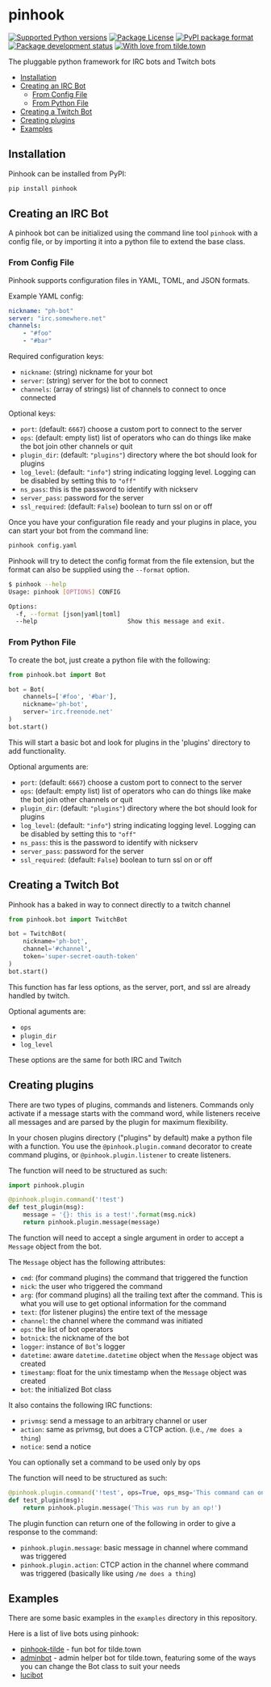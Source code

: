 # pinhook

[![Supported Python versions](https://img.shields.io/pypi/pyversions/pinhook.svg)](https://pypi.org/project/pinhook) [![Package License](https://img.shields.io/pypi/l/pinhook.svg)](https://github.com/archangelic/pinhook/blob/master/LICENSE) [![PyPI package format](https://img.shields.io/pypi/format/pinhook.svg)](https://pypi.org/project/pinhook) [![Package development status](https://img.shields.io/pypi/status/pinhook.svg)](https://pypi.org/project/pinhook) [![With love from tilde.town](https://img.shields.io/badge/with%20love%20from-tilde%20town-e0b0ff.svg)](https://tilde.town)

The pluggable python framework for IRC bots and Twitch bots

* [Installation](#installation)
* [Creating an IRC Bot](#creating-an-irc-bot)
  * [From Config File](#from-config-file)
  * [From Python File](#from-python-file)
* [Creating a Twitch Bot](#creating-a-twitch-bot)
* [Creating plugins](#creating-plugins)
* [Examples](#examples)

## Installation

Pinhook can be installed from PyPI:

``` bash
pip install pinhook
```

## Creating an IRC Bot

A pinhook bot can be initialized using the command line tool `pinhook` with a config file, or by importing it into a python file to extend the base class.

### From Config File

Pinhook supports configuration files in YAML, TOML, and JSON formats.

Example YAML config:

```YAML
nickname: "ph-bot"
server: "irc.somewhere.net"
channels:
    - "#foo"
    - "#bar"
```

Required configuration keys:

* `nickname`: (string) nickname for your bot
* `server`: (string) server for the bot to connect
* `channels`: (array of strings) list of channels to connect to once connected

Optional keys:

* `port`: (default: `6667`) choose a custom port to connect to the server
* `ops`: (default: empty list) list of operators who can do things like make the bot join other channels or quit
* `plugin_dir`: (default: `"plugins"`) directory where the bot should look for plugins
* `log_level`: (default: `"info"`) string indicating logging level. Logging can be disabled by setting this to `"off"`
* `ns_pass`: this is the password to identify with nickserv
* `server_pass`: password for the server
* `ssl_required`: (default: `False`) boolean to turn ssl on or off

Once you have your configuration file ready and your plugins in place, you can start your bot from the command line:

```bash
pinhook config.yaml
```

Pinhook will try to detect the config format from the file extension, but the format can also be supplied using the `--format` option.

```bash
$ pinhook --help
Usage: pinhook [OPTIONS] CONFIG

Options:
  -f, --format [json|yaml|toml]
  --help                         Show this message and exit.
```

### From Python File

To create the bot, just create a python file with the following:

```python
from pinhook.bot import Bot

bot = Bot(
    channels=['#foo', '#bar'],
    nickname='ph-bot',
    server='irc.freenode.net'
)
bot.start()
```

This will start a basic bot and look for plugins in the 'plugins' directory to add functionality.

Optional arguments are:

* `port`: (default: `6667`) choose a custom port to connect to the server
* `ops`: (default: empty list) list of operators who can do things like make the bot join other channels or quit
* `plugin_dir`: (default: `"plugins"`) directory where the bot should look for plugins
* `log_level`: (default: `"info"`) string indicating logging level. Logging can be disabled by setting this to `"off"`
* `ns_pass`: this is the password to identify with nickserv
* `server_pass`: password for the server
* `ssl_required`: (default: `False`) boolean to turn ssl on or off

## Creating a Twitch Bot

Pinhook has a baked in way to connect directly to a twitch channel

```python
from pinhook.bot import TwitchBot

bot = TwitchBot(
    nickname='ph-bot',
    channel='#channel',
    token='super-secret-oauth-token'
)
bot.start()
```

This function has far less options, as the server, port, and ssl are already handled by twitch.

Optional aguments are:

* `ops`
* `plugin_dir`
* `log_level`

These options are the same for both IRC and Twitch

## Creating plugins

There are two types of plugins, commands and listeners. Commands only activate if a message starts with the command word, while listeners receive all messages and are parsed by the plugin for maximum flexibility.

In your chosen plugins directory ("plugins" by default) make a python file with a function. You use the `@pinhook.plugin.command` decorator to create command plugins, or `@pinhook.plugin.listener` to create listeners.

The function will need to be structured as such:

```python
import pinhook.plugin

@pinhook.plugin.command('!test')
def test_plugin(msg):
    message = '{}: this is a test!'.format(msg.nick)
    return pinhook.plugin.message(message)
```

The function will need to accept a single argument in order to accept a `Message` object from the bot.

The `Message` object has the following attributes:

* `cmd`: (for command plugins) the command that triggered the function
* `nick`: the user who triggered the command
* `arg`: (for command plugins) all the trailing text after the command. This is what you will use to get optional information for the command
* `text`: (for listener plugins) the entire text of the message
* `channel`: the channel where the command was initiated
* `ops`: the list of bot operators
* `botnick`: the nickname of the bot
* `logger`: instance of `Bot`'s logger
* `datetime`: aware `datetime.datetime` object when the `Message` object was created
* `timestamp`: float for the unix timestamp when the `Message` object was created
* `bot`: the initialized Bot class

It also contains the following IRC functions:

* `privmsg`: send a message to an arbitrary channel or user
* `action`: same as privmsg, but does a CTCP action. (i.e., `/me does a thing`)
* `notice`: send a notice

You can optionally set a command to be used only by ops

The function will need to be structured as such:

```python
@pinhook.plugin.command('!test', ops=True, ops_msg='This command can only be run by an op')
def test_plugin(msg):
    return pinhook.plugin.message('This was run by an op!')
```

The plugin function can return one of the following in order to give a response to the command:

* `pinhook.plugin.message`: basic message in channel where command was triggered
* `pinhook.plugin.action`: CTCP action in the channel where command was triggered (basically like using `/me does a thing`)

## Examples

There are some basic examples in the `examples` directory in this repository.

Here is a list of live bots using pinhook:

* [pinhook-tilde](https://github.com/archangelic/pinhook-tilde) - fun bot for tilde.town
* [adminbot](https://github.com/tildetown/adminbot) - admin helper bot for tilde.town, featuring some of the ways you can change the Bot class to suit your needs
* [lucibot](https://github.com/Lucidiot/lucibot)
